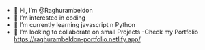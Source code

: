 - 👋 Hi, I’m @Raghurambeldon
- 👀 I’m interested in coding
- 🌱 I’m currently learning javascript n Python
- 💞️ I’m looking to collaborate on small Projects
-Check my Portfolio https://raghurambeldon-portfolio.netlify.app/

<!---
Raghurambeldon/Raghurambeldon is a ✨ special ✨ repository because its `README.md` (this file) appears on your GitHub profile.
You can click the Preview link to take a look at your changes.
--->
